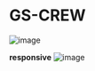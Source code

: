 # GS-CREW
![image](https://github.com/Gabronx/GS-CREW/assets/102370008/39eccedc-e219-4242-b4ec-9973079df605)

**responsive**
![image](https://github.com/Gabronx/GS-CREW/assets/102370008/1a047f8a-45e6-42d8-b6f4-a671dcce3a89)

